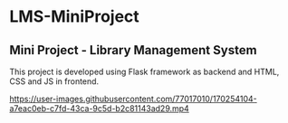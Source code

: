 # LMS-MiniProject
## Mini Project - Library Management System
This project is developed using Flask framework as backend and HTML, CSS and JS in frontend.

https://user-images.githubusercontent.com/77017010/170254104-a7eac0eb-c7fd-43ca-9c5d-b2c81143ad29.mp4

